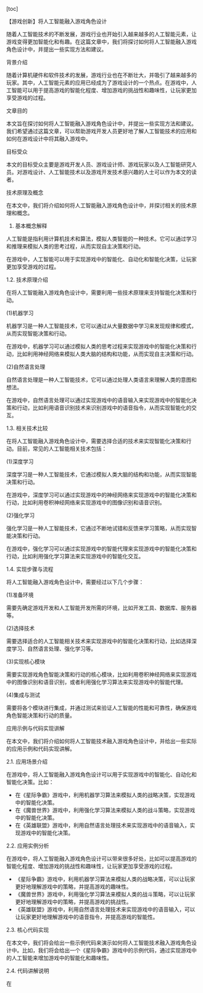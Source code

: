 
[toc]                    
                
                
【游戏创新】将人工智能融入游戏角色设计

随着人工智能技术的不断发展，游戏行业也开始引入越来越多的人工智能元素，让游戏变得更加智能化和有趣。在这篇文章中，我们将探讨如何将人工智能融入游戏角色设计中，并提出一些实现方法和建议。

背景介绍

随着计算机硬件和软件技术的发展，游戏行业也在不断壮大，并吸引了越来越多的玩家。其中，人工智能元素的应用已经成为了游戏设计的一个热点。在游戏中，人工智能可以用于提高游戏的智能化程度、增加游戏的挑战性和趣味性，让玩家更加享受游戏的过程。

文章目的

本文旨在探讨如何将人工智能融入游戏角色设计中，并提出一些实现方法和建议。我们希望通过这篇文章，可以帮助游戏开发人员更好地了解人工智能技术的应用和如何在游戏设计中将其融入游戏中。

目标受众

本文的目标受众主要是游戏开发人员、游戏设计师、游戏玩家以及人工智能研究人员。对游戏设计、人工智能技术以及游戏开发技术感兴趣的人士可以作为本文的读者。

技术原理及概念

在本文中，我们将介绍如何将人工智能融入游戏角色设计中，并探讨相关的技术原理和概念。

1. 基本概念解释

人工智能是指利用计算机技术和算法，模拟人类智能的一种技术。它可以通过学习和推理来模拟人类的思考过程，从而实现自主决策和行动。

在游戏中，人工智能可以用于实现游戏中的智能化、自动化和智能化决策，让玩家更加享受游戏的过程。

1.2. 技术原理介绍

在将人工智能融入游戏角色设计中，需要利用一些技术原理来支持智能化决策和行动。

(1)机器学习

机器学习是一种人工智能技术，它可以通过从大量数据中学习来发现规律和模式，从而实现智能决策和行动。

在游戏中，机器学习可以通过模拟人类的思考过程来实现游戏中的智能化决策和行动，比如利用神经网络来模拟人类大脑的结构和功能，从而实现自主决策和行动。

(2)自然语言处理

自然语言处理是一种人工智能技术，它可以通过处理人类语言来理解人类的意图和想法。

在游戏中，自然语言处理可以通过实现游戏中的语音输入来实现游戏中的智能化决策和行动，比如利用语音识别技术来识别游戏中的语音指令，从而实现智能化的交互。

1.3. 相关技术比较

在将人工智能融入游戏角色设计中，需要选择合适的技术来实现智能化决策和行动。目前，常见的人工智能相关技术包括：

(1)深度学习

深度学习是一种人工智能技术，它通过模拟人类大脑的结构和功能，从而实现智能决策和行动。

在游戏中，深度学习可以通过实现游戏中的神经网络来实现游戏中的智能化决策和行动，比如利用卷积神经网络来实现游戏中的图像识别和语音识别。

(2)强化学习

强化学习是一种人工智能技术，它通过不断地试错和反馈来学习策略，从而实现智能决策和行动。

在游戏中，强化学习可以通过实现游戏中的智能代理来实现游戏中的智能化决策和行动，比如利用强化学习算法来实现游戏中的智能化交互。

1.4. 实现步骤与流程

将人工智能融入游戏角色设计中，需要经过以下几个步骤：

(1)准备环境

需要先确定游戏开发和人工智能开发所需的环境，比如开发工具、数据库、服务器等。

(2)选择技术

需要选择适合的人工智能相关技术来实现游戏中的智能化决策和行动，比如选择深度学习、自然语言处理、强化学习等。

(3)实现核心模块

需要实现游戏角色智能决策和行动的核心模块，比如利用卷积神经网络来实现游戏中的图像识别和语音识别，或者利用强化学习算法来实现游戏中的智能代理。

(4)集成与测试

需要将各个模块进行集成，并通过测试来验证人工智能的性能和可靠性，确保游戏角色智能决策和行动的质量。

应用示例与代码实现讲解

在本文中，我们将介绍如何将人工智能技术融入游戏角色设计中，并给出一些实际的应用示例和代码实现讲解。

2.1. 应用场景介绍

在游戏中，将人工智能融入游戏角色设计可以用于实现游戏中的智能化、自动化和智能化决策。比如：

- 在《星际争霸》游戏中，利用机器学习算法来模拟人类的战略决策，实现游戏中的智能化决策。
- 在《魔兽世界》游戏中，利用强化学习算法来模拟人类的战斗策略，实现游戏中的智能化决策。
- 在《英雄联盟》游戏中，利用自然语言处理技术来实现游戏中的语音输入，实现游戏中的智能化决策。

2.2. 应用实例分析

在游戏中，将人工智能融入游戏角色设计可以带来很多好处，比如可以提高游戏的智能化程度、增加游戏的挑战性和趣味性，让玩家更加享受游戏的过程。

- 《星际争霸》游戏中，利用机器学习算法来模拟人类的战略决策，可以让玩家更好地理解游戏中的策略，并提高游戏的趣味性。
- 《魔兽世界》游戏中，利用强化学习算法来模拟人类的战斗策略，可以让玩家更好地理解游戏中的策略，并提高游戏的挑战性。
- 《英雄联盟》游戏中，利用自然语言处理技术来实现游戏中的语音输入，可以让玩家更好地理解游戏中的语音指令，并提高游戏的智能性。

2.3. 核心代码实现

在本文中，我们将会给出一些示例代码来演示如何将人工智能技术融入游戏角色设计中。比如，我们将会给出一个《星际争霸》游戏中的示例代码，通过实现游戏中的人工智能来增加游戏中的智能化和趣味性。

2.4. 代码讲解说明

在

